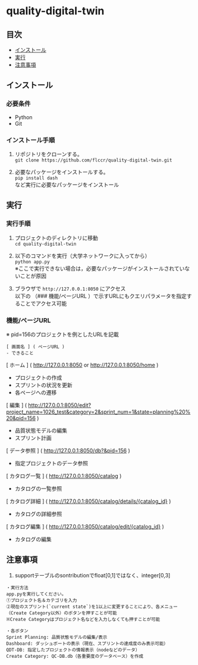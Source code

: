# quality-digital-twin
## 目次

- [インストール](#インストール)
- [実行](#実行)
- [注意事項](#注意事項)

## インストール

### 必要条件

- Python 
- Git

### インストール手順

1. リポジトリをクローンする。  
    `
    git clone https://github.com/flccr/quality-digital-twin.git
    `

2. 必要なパッケージをインストールする。  
    `
    pip install dash 
    `  
    など実行に必要なパッケージをインストール


## 実行

### 実行手順

1. プロジェクトのディレクトリに移動  
    `
    cd quality-digital-twin
    `

2. 以下のコマンドを実行（大学ネットワークに入ってから）  
    `
    python app.py
    `  
    ※ここで実行できない場合は，必要なパッケージがインストールされていないことが原因

3. ブラウザで `http://127.0.0.1:8050` にアクセス  
    以下の （### 機能/ページURL ）で示すURLにもクエリパラメータを指定することでアクセス可能  

### 機能/ページURL
※ pid=156のプロジェクトを例としたURLを記載  

``` 例   
[ 画面名 ] ( ページURL )  
- できること  
```       

[ ホーム ] ( http://127.0.0.1:8050 or http://127.0.0.1:8050/home )
- プロジェクトの作成
- スプリントの状況を更新
- 各ページへの遷移

[ 編集 ] ( http://127.0.0.1:8050/edit?project_name=1026_test&category=2&sprint_num=1&state=planning%20%20&pid=156 )
- 品質状態モデルの編集
- スプリント計画

[ データ参照 ] ( http://127.0.0.1:8050/db?&pid=156 )
- 指定プロジェクトのデータ参照

[ カタログ一覧 ] ( http://127.0.0.1:8050/catalog )
- カタログの一覧参照

[ カタログ詳細 ] ( http://127.0.0.1:8050/catalog/details/{catalog_id} )
- カタログの詳細参照

[ カタログ編集 ] ( http://127.0.0.1:8050/catalog/edit/{catalog_id} )
- カタログの編集


## 注意事項

1. supportテーブルのsontributionでfloat[0,1]ではなく、integer[0,3]


```
・実行方法
app.pyを実行してください。
➀プロジェクト名＆カテゴリを入力
➁現在のスプリント(`current state`)を1以上に変更することにより、各メニュー（Create Category以外）のボタンを押すことが可能
※Create Categoryはプロジェクト名などを入力しなくても押すことが可能

・各ボタン
Sprint Planning: 品質状態モデルの編集/表示
Dashboard: ダッシュボートの表示（現在、スプリントの達成度のみ表示可能）
QDT-DB: 指定したプロジェクトの情報表示（nodeなどのデータ）
Create Category: QC-DB.db（各重要度のデータベース）を作成
```

